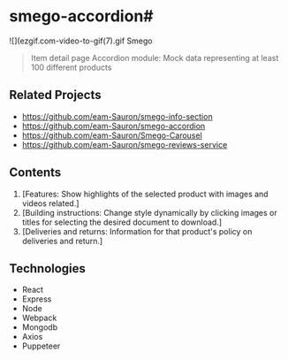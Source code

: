 # smego-accordion# 
![](ezgif.com-video-to-gif(7).gif
Smego

> Item detail page
> Accordion module: 
Mock data representing at least 100 different products

## Related Projects

  - https://github.com/eam-Sauron/smego-info-section
  - https://github.com/eam-Sauron/smego-accordion
  - https://github.com/eam-Sauron/Smego-Carousel
  - https://github.com/eam-Sauron/smego-reviews-service

## Contents

1. [Features: Show highlights of the selected product with images and videos related.]
2. [Building instructions: Change style dynamically by clicking images or titles for selecting the desired document to download.]
3. [Deliveries and returns: Information for that product's policy on deliveries and return.]


## Technologies

- React
- Express
- Node
- Webpack
- Mongodb
- Axios
- Puppeteer


